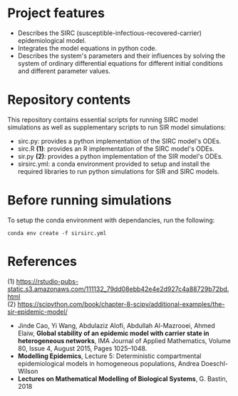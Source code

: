 # Project features
* Describes the SIRC (susceptible-infectious-recovered-carrier) epidemiological model.
* Integrates the model equations in python code.
* Describes the system's parameters and their influences by solving the system of ordinary differential equations for different initial conditions and different parameter values.

# Repository contents
This repository contains essential scripts for running SIRC model simulations as well as supplementary scripts to run SIR model simulations: 

* sirc.py: provides a python implementation of the SIRC model's ODEs.
* sirc.R **(1)**: provides an R implementation of the SIRC model's ODEs.
* sir.py **(2)**: provides a python implementation of the SIR model's ODEs.
* sirsirc.yml: a conda environment provided to setup and install the required libraries to run python simulations for SIR and SIRC models.

# Before running simulations
To setup the conda environment with dependancies, run the following:
~~~
conda env create -f sirsirc.yml
~~~

# References

(1) <https://rstudio-pubs-static.s3.amazonaws.com/111132_79dd08ebb42e4e2d927c4a88729b72bd.html>         
(2) <https://scipython.com/book/chapter-8-scipy/additional-examples/the-sir-epidemic-model/>        
* Jinde Cao, Yi Wang, Abdulaziz Alofi, Abdullah Al-Mazrooei, Ahmed Elaiw, **Global stability of an epidemic model with carrier state in heterogeneous networks**, IMA Journal of Applied Mathematics, Volume 80, Issue 4, August 2015, Pages 1025–1048.     
* **Modelling Epidemics**, Lecture 5: Deterministic compartmental epidemiological models in homogeneous populations, Andrea Doeschl-Wilson
* **Lectures on Mathematical Modelling of Biological Systems**, G. Bastin, 2018

